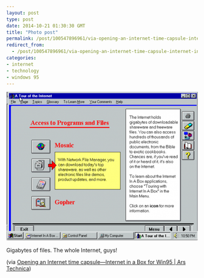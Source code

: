 ```yaml
---
layout: post
type: post
date: 2014-10-21 01:30:30 GMT
title: "Photo post"
permalink: /post/100547896961/via-opening-an-internet-time-capsule-internet-in
redirect_from: 
  - /post/100547896961/via-opening-an-internet-time-capsule-internet-in
categories:
- internet
- technology
- windows 95
---
```

![](/assets/images/tumblr_ndpzljD1Fi1qb098no1_1280.png)

<p>Gigabytes of files. The whole Internet, guys!</p><p>(via <a href="http://arstechnica.com/information-technology/2014/10/opening-an-internet-time-capsule-internet-in-a-box-for-win95/">Opening an Internet time capsule—Internet in a Box for Win95 | Ars Technica</a>)</p>